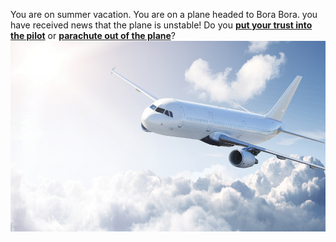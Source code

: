 You are on summer vacation. You are on a plane headed to Bora Bora. you have received news that the plane is unstable! Do you [**put your trust into the pilot**](situations/land.md) or [**parachute out of the plane**](situations/parachute.md)?
![Credits: Naima Lett](plane.png)